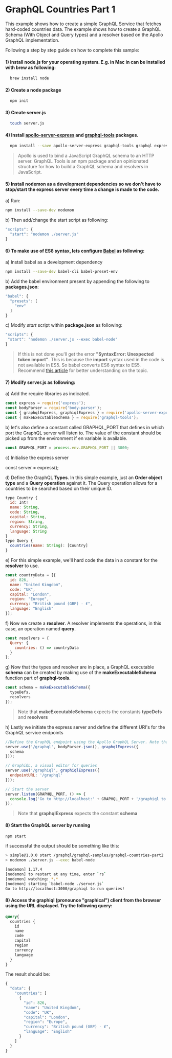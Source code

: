 # GraphQL Countries Part 1

This example shows how to create a simple GraphQL Service that fetches hard-coded countries data.  The example shows how to create a GraphQL Schema (With Object and Query types) and a resolver based on the  Apollo GraphQL implementation.

Following a step by step guide on how to complete this sample:

#### 1) Install **node.js** for your operating system. E.g. in Mac in can be installed with brew as following:

```bash
  brew install node
```

#### 2) Create a node package

```bash
  npm init
```

#### 3) Create **server.js**

```bash
  touch server.js
```

#### 4) Install [apollo-server-express](https://github.com/apollographql/apollo-server/tree/master/packages/apollo-server-express) and [graphql-tools](https://github.com/apollographql/graphql-tools) packages.

```bash
  npm install --save apollo-server-express graphql-tools graphql express body-parser
```
> Apollo is used to bind a JavaScript GraphQL schema to an HTTP server.
> GraphQL Tools is an npm package and an opinionated structure for how to build a GraphQL schema and resolvers in JavaScript.

#### 5) Install **nodemon** as a development dependencies so we don't have to stop/start the express server every time a change is made to the code.

a) Run:
```bash
npm install --save-dev nodemon
```

b) Then add/change the start script as following:

```javascript
"scripts": {
  "start": "nodemon ./server.js"
}
```

#### 6) To make use of ES6 syntax, lets configure [Babel](https://babeljs.io/) as following:

a) Install babel as a development dependency

```bash
npm install --save-dev babel-cli babel-preset-env
```

b) Add the babel environment present by appending the following to **packages.json**:

```javascript
"babel": {
  "presets": [
    "env"
  ]
}
```

c) Modify *start* script within **package.json** as following:

```javascript
"scripts": {
 "start": "nodemon ./server.js --exec babel-node"
}
```

> If this is not done you'll get the error **"SyntaxError: Unexpected token import"**.
> This is because the **import** syntax used in the code is not available in ES5. So
> babel converts ES6 syntax to ES5. Recommend [this article](https://medium.freecodecamp.org/whats-the-difference-between-javascript-and-ecmascript-cba48c73a2b5) for better understanding
> on the topic.

#### 7) Modify **server.js** as following:

  a) Add the require libraries as indicated.

  ```javascript
  const express = require('express');
  const bodyParser = require('body-parser');
  const { graphqlExpress, graphiqlExpress } = require('apollo-server-express');
  const { makeExecutableSchema } = require('graphql-tools');
  ```

  b) let's also define a constant called GRAPHQL_PORT that defines in which port the GraphQL server will listen to. The value of the constant should be picked up from the environment if en variable is available.

  ```javascript
  const GRAPHQL_PORT = process.env.GRAPHQL_PORT || 3000;
  ```

  c) Initialise the express server

  const server = express();

  d) Define the GraphQL **Types**. In this simple example, just an **Order object type** and a **Query operation** against it. The Query operation allows for a countries to be searched based on their unique ID.

  ```javascript
  type Country {
    id: Int!
    name: String,
    code: String,
    capital: String,
    region: String,
    currency: String,
    language: String
  }
  type Query {
    countries(name: String): [Country]
  }
  ```

  e) For this simple example, we'll hard code the data in a constant for the **resolver** to use.

  ```javascript
  const countryData = [{
    id: 826,
    name: "United Kingdom",
    code: "UK",
    capital: "London",
    region: "Europe",
    currency: "British pound (GBP) - £",
    language: "English"
  }];
  ```

  f) Now we create a **resolver**. A resolver implements the operations, in this case, an operation named **query**.

  ```javascript
  const resolvers = {
    Query: {
      countries: () => countryData
    }
  };
  ```

  g) Now that the types and resolver are in place, a GraphQL executable **schema** can be created by making use of the **makeExecutableSchema** function part of **graphql-tools**.

  ```javascript
  const schema = makeExecutableSchema({
    typeDefs,
    resolvers
  });
  ```
  > Note that **makeExecutableSchema** expects the constants **typeDefs** and **resolvers**

  h) Lastly we initiate the express server and define the different URI's for the GraphQL service endpoints

  ```javascript
  //Define the GraphQL endpoint using the Apollo GraphQL Server. Note that graphqlExress expects the schema constant
  server.use('/graphql', bodyParser.json(), graphqlExpress({
    schema
  }));

  // GraphiQL, a visual editor for queries
  server.use('/graphiql', graphiqlExpress({
    endpointURL: '/graphql'
  }));

  // Start the server
  server.listen(GRAPHQL_PORT, () => {
    console.log('Go to http://localhost:' + GRAPHQL_PORT + '/graphiql to run queries!');
  });
  ```
  > Note that **graphqlExpress** expects the constant **schema**

#### 8) Start the GraphQL server by running

```bash
npm start
```

if successful the output should be something like this:

```bash
> simple@1.0.0 start /graphql/graphql-samples/graphql-countries-part2
> nodemon ./server.js --exec babel-node

[nodemon] 1.17.4
[nodemon] to restart at any time, enter `rs`
[nodemon] watching: *.*
[nodemon] starting `babel-node ./server.js`
Go to http://localhost:3000/graphiql to run queries!
```

#### 8) Access the **graphiql** (pronounce "graphical") client from the browser using the URL displayed. Try the following query:

```graphql
query{
  countries {
    id
    name
    code
    capital
    region
    currency
    language
  }
}
```

The result should be:

```graphql
{
  "data": {
    "countries": [
      {
        "id": 826,
        "name": "United Kingdom",
        "code": "UK",
        "capital": "London",
        "region": "Europe",
        "currency": "British pound (GBP) - £",
        "language": "English"
      }
    ]
  }
}
```
